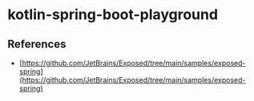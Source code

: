 # kotlin-spring-boot-playground

## References

- [https://github.com/JetBrains/Exposed/tree/main/samples/exposed-spring](https://github.com/JetBrains/Exposed/tree/main/samples/exposed-spring)
